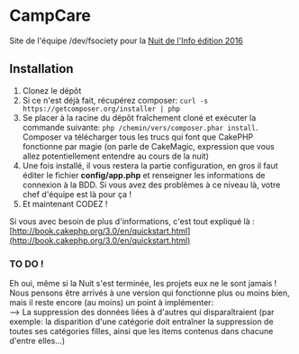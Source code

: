 # CampCare

Site de l'équipe /dev/fsociety pour la [Nuit de l'Info édition 2016](http://www.nuitdelinfo.com/)

## Installation

1. Clonez le dépôt
2. Si ce n'est déjà fait, récupérez composer: `curl -s https://getcomposer.org/installer | php`
3. Se placer à la racine du dépôt fraîchement cloné et exécuter la commande suivante: `php /chemin/vers/composer.phar install`. Composer va télécharger tous les trucs qui font que CakePHP fonctionne par magie (on parle de CakeMagic, expression que vous allez potentiellement entendre au cours de la nuit)
4. Une fois installé, il vous restera la partie configuration, en gros il faut éditer le fichier **config/app.php** et renseigner les informations de connexion à la BDD. Si vous avez des problèmes à ce niveau là, votre chef d'équipe est là pour ça !
5. Et maintenant CODEZ !

Si vous avec besoin de plus d'informations, c'est tout expliqué là : [http://book.cakephp.org/3.0/en/quickstart.html](http://book.cakephp.org/3.0/en/quickstart.html)  
  
  
### TO DO !  
  
Eh oui, même si la Nuit s'est terminée, les projets eux ne le sont jamais !  
Nous pensons être arrivés à une version qui fonctionne plus ou moins bien, mais il reste encore (au moins) un point à implémenter:  
--> La suppression des données liées à d'autres qui disparaîtraient (par exemple: la disparition d'une catégorie doit entraîner la suppression de toutes ses catégories filles, ainsi que les items contenus dans chacune d'entre elles...)
